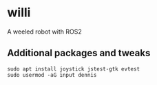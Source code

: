 # willi
A weeled robot with ROS2

## Additional packages and tweaks

```
sudo apt install joystick jstest-gtk evtest
sudo usermod -aG input dennis
```
